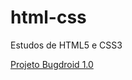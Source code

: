 # html-css
 Estudos de HTML5 e CSS3

<a href="https://lucas9068.github.io/html-css/projeto-bugdroid/index.html">Projeto Bugdroid 1.0</a>